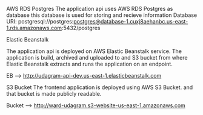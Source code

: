 AWS
RDS Postgres
The application api uses AWS RDS Postgres as database 
this database is used for storing and recieve information
Database URI: postgresql://postgres:postgres@database-1.cuxj8aehanbc.us-east-1.rds.amazonaws.com:5432/postgres

Elastic Beanstalk

The application api is deployed on AWS Elastic Beanstalk service. 
The application is build, archived and uploaded to and S3 bucket from where Elastic Beanstalk extracts and runs the application on an endpoint.

EB --> http://udagram-api-dev.us-east-1.elasticbeanstalk.com

S3 Bucket
The frontend application is deployed using AWS S3 Bucket.
and that bucket is made publicly readable.

Bucket -->  http://ward-udagram.s3-website-us-east-1.amazonaws.com